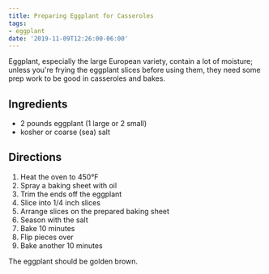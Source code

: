 ```yaml
---
title: Preparing Eggplant for Casseroles
tags:
- eggplant
date: '2019-11-09T12:26:00-06:00'
---
```

Eggplant, especially the large European variety, contain a lot of moisture; unless you're frying the eggplant slices before using them, they need some prep work to be good in casseroles and bakes.

## Ingredients ##

- 2 pounds eggplant (1 large or 2 small)
- kosher or coarse (sea) salt

## Directions ##

1. Heat the oven to 450&deg;F
2. Spray a baking sheet with oil
3. Trim the ends off the eggplant
4. Slice into 1/4 inch slices
5. Arrange slices on the prepared baking sheet
6. Season with the salt
7. Bake 10 minutes
8. Flip pieces over
9. Bake another 10 minutes

The eggplant should be golden brown.
